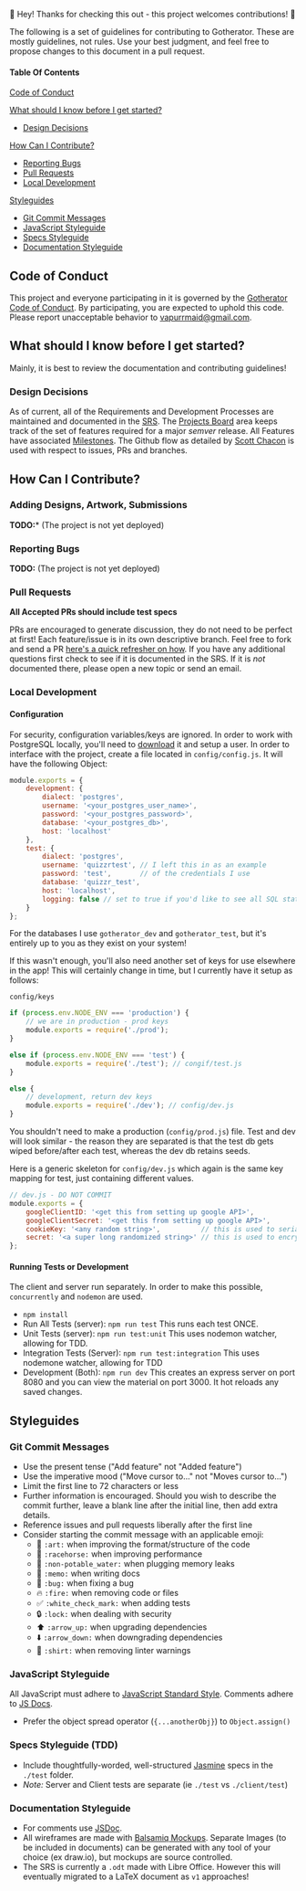 :sparkling_heart: Hey! Thanks for checking this out - this project welcomes contributions! :sparkling_heart:

The following is a set of guidelines for contributing to Gotherator. These are mostly guidelines, not rules. Use your best judgment, 
and feel free to propose changes to this document in a pull request.

#### Table Of Contents

[Code of Conduct](#code-of-conduct)

[What should I know before I get started?](#what-should-i-know-before-i-get-started)
  * [Design Decisions](#design-decisions)

[How Can I Contribute?](#how-can-i-contribute)
  * [Reporting Bugs](#reporting-bugs)
  * [Pull Requests](#pull-requests)
  * [Local Development](#local-development)

[Styleguides](#styleguides)
  * [Git Commit Messages](#git-commit-messages)
  * [JavaScript Styleguide](#javascript-styleguide)
  * [Specs Styleguide](#specs-styleguide)
  * [Documentation Styleguide](#documentation-styleguide)

## Code of Conduct

This project and everyone participating in it is governed by the [Gotherator Code of Conduct](CODE_OF_CONDUCT.md). 
By participating, you are expected to uphold this code. Please report unacceptable behavior to 
[vapurrmaid@gmail.com](mailto:vapurrmaid@gmail.com).

## What should I know before I get started?
Mainly, it is best to review the documentation and contributing guidelines! 

### Design Decisions

As of current, all of the Requirements and Development Processes are maintained and documented 
in the [SRS](/SRS/SRS.pdf). The [Projects Board](https://github.com/vapurrmaid/Gotherator/projects) area
keeps track of the set of features required for a major *semver* release. 
All Features have associated [Milestones](https://github.com/vapurrmaid/Gotherator/milestones). The Github flow as detailed by
[Scott Chacon](http://scottchacon.com/2011/08/31/github-flow.html) is used with respect to issues, PRs and branches. 

## How Can I Contribute?

### Adding Designs, Artwork, Submissions

**TODO:*** (The project is not yet deployed)

### Reporting Bugs

**TODO:** (The project is not yet deployed)

### Pull Requests
**All Accepted PRs should include test specs**

PRs are encouraged to generate discussion, they do not need to be perfect at first! Each feature/issue is in its own descriptive branch. 
Feel free to fork and send a PR 
[here's a quick refresher on how](http://kbroman.org/github_tutorial/pages/fork.html). If you have any additional questions
first check to see if it is documented in the SRS. If it is *not* documented there, please open a new topic or send an email.

### Local Development

#### Configuration
For security, configuration variables/keys are ignored. In order to work with PostgreSQL locally, you'll need to 
[download](https://www.postgresql.org/download/)
it and setup a user. In order to interface with the project, create a file located in `config/config.js`. It will have the following
Object:

```javascript
module.exports = {
	development: {
		dialect: 'postgres',
		username: '<your_postgres_user_name>',
		password: '<your_postgres_password>',
		database: '<your_postgres_db>',
		host: 'localhost'
	},
	test: {
		dialect: 'postgres',
		username: 'quizzrtest', // I left this in as an example
		password: 'test',       // of the credentials I use
		database: 'quizzr_test',
		host: 'localhost', 
		logging: false // set to true if you'd like to see all SQL statements while running tests
	}
};
```
For the databases I use `gotherator_dev` and `gotherator_test`, but it's entirely up to you as they exist on your system!

If this wasn't enough, you'll also need another set of keys for use elsewhere in the app! This will certainly change in time, 
but I currently have it setup as follows:

`config/keys`

``` javascript
if (process.env.NODE_ENV === 'production') {
	// we are in production - prod keys
	module.exports = require('./prod');
}

else if (process.env.NODE_ENV === 'test') {
	module.exports = require('./test'); // congif/test.js
}

else {
	// development, return dev keys
	module.exports = require('./dev'); // config/dev.js
}
```

You shouldn't need to make a production (`config/prod.js`) file. Test and dev will look similar - the reason they are separated is that the test db gets wiped before/after each test, whereas the dev db retains seeds.

Here is a generic skeleton for `config/dev.js` which again is the same key mapping for test, just containing different values.

``` javascript
// dev.js - DO NOT COMMIT
module.exports = {
	googleClientID: '<get this from setting up google API>',
	googleClientSecret: '<get this from setting up google API>',
	cookieKey: '<any random string>',          // this is used to serialize/deserialize cookies
	secret: '<a super long randomized string>' // this is used to encrypt passwords
};
```
#### Running Tests or Development
The client and server run separately. In order to make this possible, `concurrently` and `nodemon` are used.

- `npm install`
- Run All Tests (server): `npm run test` This runs each test ONCE.
- Unit Tests (server): `npm run test:unit` This uses nodemon watcher, allowing for TDD.
- Integration Tests (Server): `npm run test:integration` This uses nodemone watcher, allowing for TDD
- Development (Both): `npm run dev` This creates an express server on port 8080 and you can view the material on port 3000. It hot reloads any saved changes.

## Styleguides

### Git Commit Messages

* Use the present tense ("Add feature" not "Added feature")
* Use the imperative mood ("Move cursor to..." not "Moves cursor to...")
* Limit the first line to 72 characters or less
* Further information is encouraged. Should you wish to describe the commit further, leave a blank line after the initial line, then add extra details.
* Reference issues and pull requests liberally after the first line
* Consider starting the commit message with an applicable emoji:
    * :art: `:art:` when improving the format/structure of the code
    * :racehorse: `:racehorse:` when improving performance
    * :non-potable_water: `:non-potable_water:` when plugging memory leaks
    * :memo: `:memo:` when writing docs
    * :bug: `:bug:` when fixing a bug
    * :fire: `:fire:` when removing code or files
    * :white_check_mark: `:white_check_mark:` when adding tests
    * :lock: `:lock:` when dealing with security
    * :arrow_up: `:arrow_up:` when upgrading dependencies
    * :arrow_down: `:arrow_down:` when downgrading dependencies
    * :shirt: `:shirt:` when removing linter warnings
    
### JavaScript Styleguide

All JavaScript must adhere to [JavaScript Standard Style](https://standardjs.com/). Comments
adhere to [JS Docs](usejsdoc.org).

* Prefer the object spread operator (`{...anotherObj}`) to `Object.assign()`

### Specs Styleguide (TDD)

- Include thoughtfully-worded, well-structured [Jasmine](https://jasmine.github.io/) specs in the `./test` folder.
- *Note:* Server and Client tests are separate (ie `./test` vs `./client/test`)


### Documentation Styleguide

* For comments use [JSDoc](http://usejsdoc.org).
* All wireframes are made with [Balsamiq Mockups](https://balsamiq.com/). 
Separate Images (to be included in documents) can be generated with any tool of your choice (ex draw.io), but mockups are source controlled.
* The SRS is currently a `.odt` made with Libre Office. However this will eventually migrated
to a LaTeX document as `v1` approaches!
